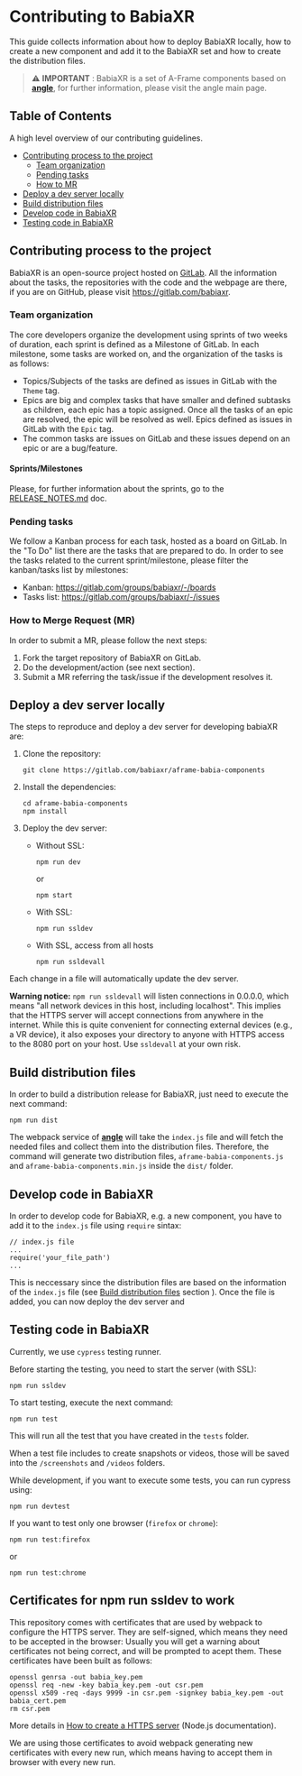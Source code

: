 # Contributing to BabiaXR

This guide collects information about how to deploy BabiaXR locally, how to create a new component and add it to the BabiaXR set and how to create the distribution files.


> :warning: **IMPORTANT**  : BabiaXR is a set of A-Frame components based on [**angle**](https://www.npmjs.com/package/angle), for further information, please visit the angle main page.


## Table of Contents

A high level overview of our contributing guidelines.

- [Contributing process to the project](#contributing-process-to-the-project)
    - [Team organization](#team-organization)
    - [Pending tasks](#pending-tasks)
    - [How to MR](#how-to-mr)
- [Deploy a dev server locally](#deploy-a-dev-server-locally)
- [Build distribution files](#build-distribution-files)
- [Develop code in BabiaXR](#develop-code-in-babiaxr)
- [Testing code in BabiaXR](#testing-code-in-babiaxr)


## Contributing process to the project

BabiaXR is an open-source project hosted on [GitLab](https://gitlab.com/babiaxr).
All the information about the tasks, the repositories with the code and the webpage are there, if you are on GitHub, please visit https://gitlab.com/babiaxr.

### Team organization

The core developers organize the development using sprints of two weeks of duration, each sprint is defined as a Milestone of GitLab. In each milestone, some tasks are worked on, and the organization of the tasks is as follows:

- Topics/Subjects of the tasks are defined as issues in GitLab with the `Theme` tag.
- Epics are big and complex tasks that have smaller and defined subtasks as children, each epic has a topic assigned. Once all the tasks of an epic are resolved, the epic will be resolved as well. Epics defined as issues in GitLab with the `Epic` tag.
- The common tasks are issues on GitLab and these issues depend on an epic or are a bug/feature.

#### Sprints/Milestones

Please, for further information about the sprints, go to the [RELEASE_NOTES.md](https://gitlab.com/babiaxr/aframe-babia-components/-/blob/master/docs/RELEASE_NOTES.md) doc.

### Pending tasks

We follow a Kanban process for each task, hosted as a board on GitLab.
In the "To Do" list there are the tasks that are prepared to do.
In order to see the tasks related to the current sprint/milestone, please filter the kanban/tasks list by milestones:

- Kanban: https://gitlab.com/groups/babiaxr/-/boards
- Tasks list: https://gitlab.com/groups/babiaxr/-/issues

### How to Merge Request (MR)

In order to submit a MR, please follow the next steps:

1. Fork the target repository of BabiaXR on GitLab.
2. Do the development/action (see next section).
3. Submit a MR referring the task/issue if the development resolves it.

## Deploy a dev server locally

The steps to reproduce and deploy a dev server for developing babiaXR are:

1. Clone the repository:
    ```
    git clone https://gitlab.com/babiaxr/aframe-babia-components
    ```

2. Install the dependencies:
    ```
    cd aframe-babia-components
    npm install
    ```

3. Deploy the dev server:

    - Without SSL:
        ```
        npm run dev
        ```
        or
        ```
        npm start
        ```
    - With SSL:
        ```
        npm run ssldev
        ```
    - With SSL, access from all hosts
        ```
        npm run ssldevall
        ```

Each change in a file will automatically update the dev server.

**Warning notice:** `npm run ssldevall` will listen connections in 0.0.0.0,
which means "all network devices in this host, including localhost".
This implies that the HTTPS server will accept connections from anywhere
in the internet. While this is quite convenient for connecting external
devices (e.g., a VR device), it also exposes your directory to anyone
with HTTPS access to the 8080 port on your host. Use `ssldevall` at your own risk.


## Build distribution files

In order to build a distribution release for BabiaXR, just need to execute the next command:

```
npm run dist
```

The webpack service of [**angle**](https://www.npmjs.com/package/angle) will take the `index.js` file and will fetch the needed files and collect them into the distribution files.
Therefore, the command will generate two distribution files, `aframe-babia-components.js` and `aframe-babia-components.min.js` inside the `dist/` folder.


## Develop code in BabiaXR

In order to develop code for BabiaXR, e.g. a new component, you have to add it to the `index.js` file using `require` sintax:

```
// index.js file
...
require('your_file_path')
...
```

This is neccessary since the distribution files are based on the information of the `index.js` file (see [Build distribution files](#build-distribution-files) section
). Once the file is added, you can now deploy the dev server and 


## Testing code in BabiaXR

Currently, we use `cypress` testing runner.

Before starting the testing, you need to start the server (with SSL):
```
npm run ssldev
```

To start testing, execute the next command:
```
npm run test
```
This will run all the test that you have created in the `tests` folder. 

When a test file includes to create snapshots or videos, those will be saved into the `/screenshots` and `/videos` folders.

While development, if you want to execute some tests, you can run cypress using:
```
npm run devtest
```

If you want to test only one browser (`firefox` or `chrome`):
```
npm run test:firefox
```
or 
```
npm run test:chrome
```

## Certificates for npm run ssldev to work

This repository comes with certificates that are used by webpack to configure the HTTPS server.
They are self-signed, which means they need to be accepted in the browser: Usually you
will get a warning about certificates not being correct, and will be prompted to acept them.
These certificates have been built as follows:

```
openssl genrsa -out babia_key.pem
openssl req -new -key babia_key.pem -out csr.pem
openssl x509 -req -days 9999 -in csr.pem -signkey babia_key.pem -out babia_cert.pem
rm csr.pem
```

More details in [How to create a HTTPS server](https://nodejs.org/en/knowledge/HTTP/servers/how-to-create-a-HTTPS-server/) (Node.js documentation).

We are using those certificates to avoid webpack generating new certificates with every new run,
which means having to accept them in browser with every new run.
